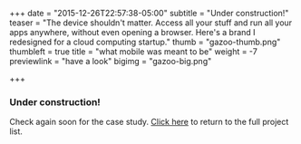 +++
date = "2015-12-26T22:57:38-05:00"
subtitle = "Under construction!"
teaser = "The device shouldn't matter. Access all your stuff and run all your apps anywhere, without even opening a browser. Here's a brand I redesigned for a cloud computing startup."
thumb = "gazoo-thumb.png"
thumbleft = true
title = "what mobile was meant to be"
weight = -7
previewlink = "have a look"
bigimg = "gazoo-big.png"

+++

### Under construction!

Check again soon for the case study. [Click here](/../..) to return to the full project list.